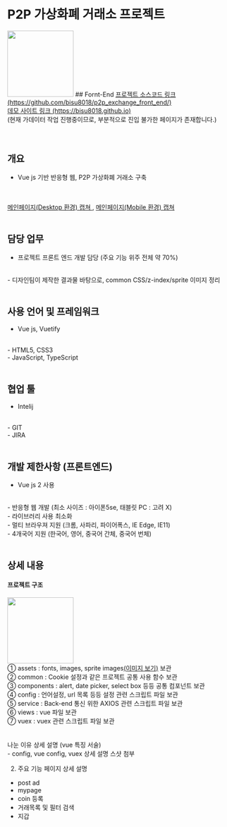 # P2P 가상화폐 거래소 프로젝트
<image src="images/banner.png" style="width: 150px;">
## Fornt-End
<a href="https://github.com/bisu8018/p2p_exchange_front_end/">프로젝트 소스코드 링크 (https://github.com/bisu8018/p2p_exchange_front_end/)</a>
<br>
<a href="https://bisu8018.github.io/">데모 사이트 링크 (https://bisu8018.github.io)</a> 
<br>
(현재 가데이터 작업 진행중이므로, 부분적으로 진입 불가한 페이지가 존재합니다.)
<br>
<br>
<br>

## 개요
- Vue js 기반 반응형 웹, P2P 가상화폐 거래소 구축
<br>
<br>
<a href="images/main_page.png"> 메인페이지(Desktop 환경) 캡쳐 </a>, 
<a href="images/main_page(mobile).png">메인페이지(Mobile 환경) 캡쳐</a>
<br>
<br>

## 담당 업무
- 프로젝트 프론트 엔드 개발 담당 (주요 기능 위주 전체 약 70%)
<br>
- 디자인팀이 제작한 결과물 바탕으로, common CSS/z-index/sprite 이미지 정리
<br>
<br>

## 사용 언어 및 프레임워크
- Vue js, Vuetify
<br>
- HTML5, CSS3
<br>
- JavaScript, TypeScript
<br>
<br>

## 협업 툴
- Intelij
<br>
- GIT
<br>
- JIRA
<br>
<br>

## 개발 제한사항 (프론트엔드)
- Vue js 2 사용
<br>
- 반응형 웹 개발 (최소 사이즈 : 아이폰5se, 태블릿 PC : 고려 X)
<br>
- 라이브러리 사용 최소화
<br>
- 멀티 브라우져 지원 (크롬, 사파리, 파이어폭스, IE Edge, IE11)
<br>
- 4개국어 지원 (한국어, 영어, 중국어 간체, 중국어 번체)
<br>
<br>


## 상세 내용
<h4>프로젝트 구조</h4>
<image src="images/prj_structure.png" style="width: 150px;">
  <br>
  ① assets : fonts, images, sprite images<a href="img/sprite_image-2.232809dd.png">(이미지 보기)</a> 보관<br>
  ② common : Cookie 설정과 같은 프로젝트 공통 사용 함수 보관<br>
  ③ components : alert, date picker, select box 등등 공통 컴포넌트 보관<br>
  ④ config : 언어설정, url 목록 등등 설정 관련 스크립트 파일 보관<br>
  ⑤ service : Back-end 통신 위한 AXIOS 관련 스크립트 파일 보관<br>
  ⑥ views : vue 파일 보관<br>
  ⑦ vuex : vuex 관련 스크립트 파일 보관<br>
  <br>
  <br>
  나눈 이유 상세 설명 (vue 특징 서술)<br>
-  config, vue config, vuex 상세 설명 스샷 첨부<br>

2. 주요 기능 페이지 상세 설명
- post ad
- mypage
- coin 등록
- 거래목록 및 필터 검색
- 지갑


